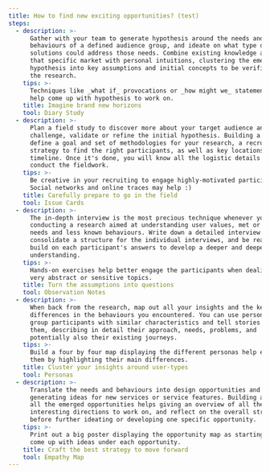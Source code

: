 ```yaml
---
title: How to find new exciting opportunities? (test)
steps:
  - description: >-
      Gather with your team to generate hypothesis around the needs and
      behaviours of a defined audience group, and ideate on what type of
      solutions could address those needs. Combine existing knowledge around
      that specific market with personal intuitions, clustering the emerging
      hypothesis into key assumptions and initial concepts to be verified during
      the research.
    tips: >-
      Techniques like _what if_ provocations or _how might we_ statements may
      help come up with hypothesis to work on.
    title: Imagine brand new horizons
    tool: Diary Study
  - description: >-
      Plan a field study to discover more about your target audience and
      challenge, validate or refine the initial hypothesis. Building a plan help
      define a goal and set of methodologies for your research, a recruiting
      strategy to find the right participants, as well as key locations and
      timeline. Once it's done, you will know all the logistic details needed to
      conduct the fieldwork.
    tips: >-
      Be creative in your recruiting to engage highly-motivated participants.
      Social networks and online traces may help :)
    title: Carefully prepare to go in the field
    tool: Issue Cards
  - description: >-
      The in-depth interview is the most precious technique whenever you are
      conducting a research aimed at understanding user values, met or unmet
      needs and less known behaviours. Write down a detailed interview guide to
      consolidate a structure for the individual interviews, and be ready to
      build on each participant's answers to develop a deeper and deeper
      understanding.
    tips: >-
      Hands-on exercises help better engage the participants when dealing with
      very abstract or sensitive topics.
    title: Turn the assumptions into questions
    tool: Observation Notes
  - description: >-
      When back from the research, map out all your insights and the key
      differences in the behaviours you encountered. You can use personas to
      group participants with similar characteristics and tell stories about
      them, describing in detail their approach, needs, problems, and
      potentially also their existing journeys.
    tips: >-
      Build a four by four map displaying the different personas help explain
      them by highlighting their main differences.
    title: Cluster your insights around user-types
    tool: Personas
  - description: >-
      Translate the needs and behaviours into design opportunities and start
      generating ideas for new services or service features. Building a map of
      all the emerged opportunities helps giving an overview of all the
      interesting directions to work on, and reflect on the overall strategy
      before further ideating or developing one specific opportunity.
    tips: >-
      Print out a big poster displaying the opportunity map as starting point to
      come up with ideas under each opportunity.
    title: Craft the best strategy to move forward
    tool: Empathy Map
---
```


